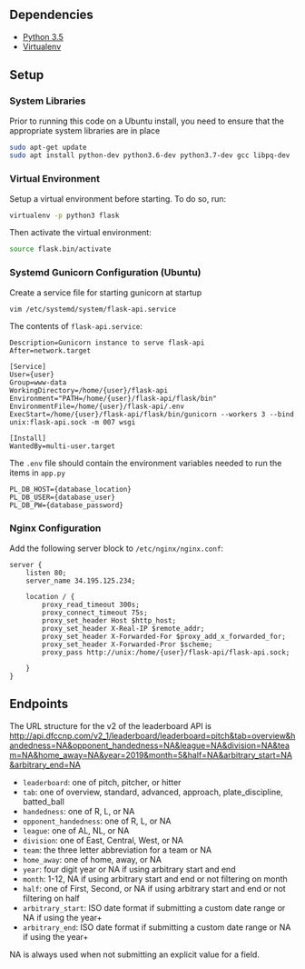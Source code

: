 ## Dependencies
-   [Python 3.5](https://python.org)
-   [Virtualenv](https://virtualenv.pypa.io)

## Setup

### System Libraries
Prior to running this code on a Ubuntu install, you need to ensure that the appropriate system libraries are in place

```bash
sudo apt-get update
sudo apt install python-dev python3.6-dev python3.7-dev gcc libpq-dev
```

### Virtual Environment
Setup a virtual environment before starting. To do so, run:
```bash
virtualenv -p python3 flask
```

Then activate the virtual environment:
```bash
source flask.bin/activate
```

### Systemd Gunicorn Configuration (Ubuntu)

Create a service file for starting gunicorn at startup

```bash
vim /etc/systemd/system/flask-api.service
```

The contents of `flask-api.service`:

```
Description=Gunicorn instance to serve flask-api
After=network.target

[Service]
User={user}
Group=www-data
WorkingDirectory=/home/{user}/flask-api
Environment="PATH=/home/{user}/flask-api/flask/bin"
EnvironmentFile=/home/{user}/flask-api/.env
ExecStart=/home/{user}/flask-api/flask/bin/gunicorn --workers 3 --bind unix:flask-api.sock -m 007 wsgi

[Install]
WantedBy=multi-user.target 
```

The `.env` file should contain the environment variables needed to run the items in `app.py`

```
PL_DB_HOST={database_location}
PL_DB_USER={database_user}
PL_DB_PW={database_password}
```

### Nginx Configuration

Add the following server block to `/etc/nginx/nginx.conf`:

```
server {
    listen 80;
    server_name 34.195.125.234;
    
    location / { 
        proxy_read_timeout 300s;
        proxy_connect_timeout 75s;
        proxy_set_header Host $http_host;
        proxy_set_header X-Real-IP $remote_addr;
        proxy_set_header X-Forwarded-For $proxy_add_x_forwarded_for;
        proxy_set_header X-Forwarded-Pror $scheme;
        proxy_pass http://unix:/home/{user}/flask-api/flask-api.sock;
        
    }
}
```


## Endpoints

The URL structure for the v2 of the leaderboard API is http://api.dfccnp.com/v2_1/leaderboard/leaderboard=pitch&tab=overview&handedness=NA&opponent_handedness=NA&league=NA&division=NA&team=NA&home_away=NA&year=2019&month=5&half=NA&arbitrary_start=NA&arbitrary_end=NA


- `leaderboard`: one of pitch, pitcher, or hitter
- `tab`: one of overview, standard, advanced, approach, plate_discipline, batted_ball
- `handedness`: one of R, L, or NA
- `opponent_handedness`: one of R, L, or NA
- `league`: one of AL, NL, or NA
- `division`: one of East, Central, West, or NA
- `team`: the three letter abbreviation for a team or NA
- `home_away`: one of home, away, or NA
- `year`: four digit year or NA if using arbitrary start and end
- `month`: 1-12, NA if using arbitrary start and end or not filtering on month
- `half`: one of First, Second, or  NA if using arbitrary start and end or not filtering on half
- `arbitrary_start`: ISO date format if submitting a custom date range or NA if using the year+
- `arbitrary_end`: ISO date format if submitting a custom date range or NA if using the year+


NA is always used when not submitting an explicit value for a field.
